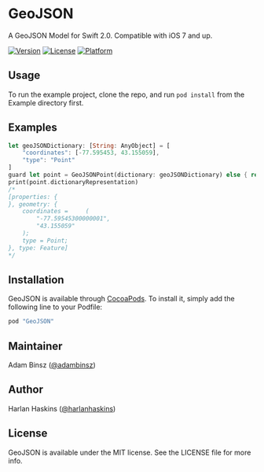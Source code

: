 # GeoJSON

A GeoJSON Model for Swift 2.0. Compatible with iOS 7 and up.

[![Version](https://img.shields.io/cocoapods/v/GeoJSON.svg?style=flat)](http://cocoapods.org/pods/GeoJSON)
[![License](https://img.shields.io/cocoapods/l/GeoJSON.svg?style=flat)](http://cocoapods.org/pods/GeoJSON)
[![Platform](https://img.shields.io/cocoapods/p/GeoJSON.svg?style=flat)](http://cocoapods.org/pods/GeoJSON)

## Usage

To run the example project, clone the repo, and run `pod install` from the Example directory first.

## Examples

```rust
let geoJSONDictionary: [String: AnyObject] = [
    "coordinates": [-77.595453, 43.155059],
    "type": "Point"
]
guard let point = GeoJSONPoint(dictionary: geoJSONDictionary) else { return }
print(point.dictionaryRepresentation)
/*
[properties: {
}, geometry: {
    coordinates =     (
        "-77.59545300000001",
        "43.155059"
    );
    type = Point;
}, type: Feature] 
*/
```

## Installation

GeoJSON is available through [CocoaPods](http://cocoapods.org). To install
it, simply add the following line to your Podfile:

```ruby
pod "GeoJSON"
```

## Maintainer

Adam Binsz ([@adambinsz](https://github.com/adambinsz))

## Author

Harlan Haskins ([@harlanhaskins](https://github.com/harlanhaskins))

## License

GeoJSON is available under the MIT license. See the LICENSE file for more info.

